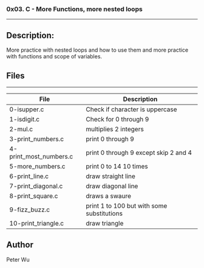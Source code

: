 ### 0x03. C - More Functions, more nested loops
---
## Description:
More practice with nested loops and how to use them and more practice with functions and scope of variables.

## Files
----
File | Description
---|---
0-isupper.c | Check if character is uppercase
1-isdigit.c | Check for 0 through 9
2-mul.c | multiplies 2 integers
3-print\_numbers.c | print 0 through 9
4-print\_most\_numbers.c | print 0 through 9 except skip 2 and 4
5-more\_numbers.c | print 0 to 14 10 times
6-print\_line.c | draw straight line
7-print\_diagonal.c | draw diagonal line
8-print\_square.c | draws a swaure
9-fizz\_buzz.c | print 1 to 100 but with some substitutions
10-print\_triangle.c | draw triangle

## Author
Peter Wu

